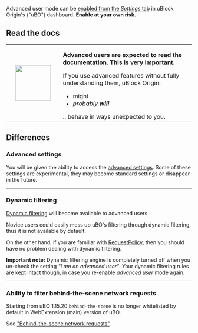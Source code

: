 Advanced user mode can be [enabled from the _Settings_ tab](https://github.com/gorhill/uBlock/wiki/Dashboard:-Settings#i-am-an-advanced-user) in uBlock Origin's ("uBO") dashboard. **Enable at your own risk.**

## Read the docs
<table><tr><td width="130" align="center">
<img src="http://i.imgur.com/3kJFgHX.jpg" float="right" width="96" height="96">
</td><td>
<p><b>Advanced users are expected to read the documentation. This is very important.</b></p>

<p>If you use advanced features without fully understanding them, uBlock Origin:</p>

<ul>
<li>might</li>
<li><i>probably <b>will</b></i>
</ul>
.. behave in ways unexpected to you.
</td></tr></table>

## Differences

### Advanced settings

You will be given the ability to access the [advanced settings](https://github.com/gorhill/uBlock/wiki/Advanced-settings). Some of these settings are experimental, they may become standard settings or disappear in the future.

***

### Dynamic filtering

[Dynamic filtering](https://github.com/gorhill/uBlock/wiki/Dynamic-filtering) will become available to advanced users.

Novice users could easily mess up uBO's filtering through dynamic filtering, thus it is not available by default.

On the other hand, if you are familiar with [RequestPolicy](https://www.requestpolicy.com/), then you should have no problem dealing with dynamic filtering.

**Important note:** Dynamic filtering engine is completely turned off when you un-check the setting _"I am an advanced user"_. Your dynamic filtering rules are kept intact though, in case you re-enable _advanced user_ mode again.

***

### Ability to filter behind-the-scene network requests
Starting from uBO 1.15.20 `behind-the-scene` is no longer whitelisted by default in WebExtension (main) version of uBO.

See ["Behind-the-scene network requests"](https://github.com/gorhill/uBlock/wiki/Behind-the-scene-network-requests).